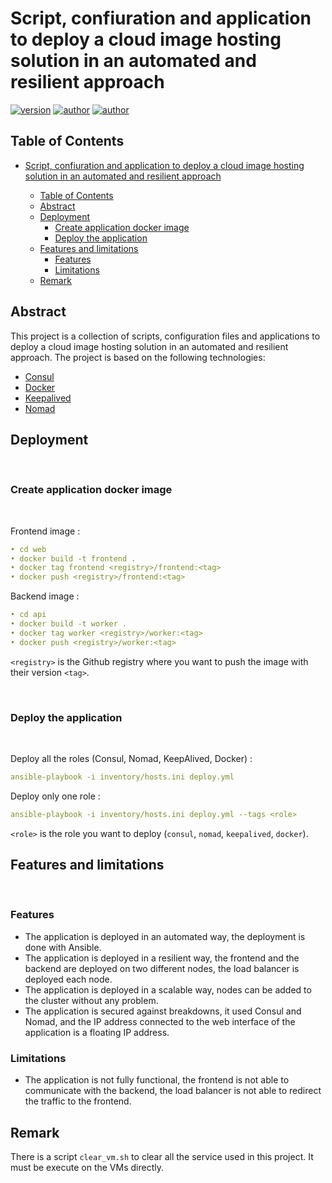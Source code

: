 # Script, confiuration and application to deploy a cloud image hosting solution in an automated and resilient approach

[![version](https://img.shields.io/badge/version-1.0.0-blue.svg)](https://github.com/EthanAndreas/CloudAppDeployment)
[![author](https://img.shields.io/badge/author-EthanAndreas-blue)](https://github.com/EthanAndreas)
[![author](https://img.shields.io/badge/author-LosKeeper-blue)](https://github.com/LosKeeper)

## Table of Contents

- [Script, confiuration and application to deploy a cloud image hosting solution in an automated and resilient approach](#script-confiuration-and-application-to-deploy-a-cloud-image-hosting-solution-in-an-automated-and-resilient-approach)
  <br>

  - [Table of Contents](#table-of-contents)
  - [Abstract](#abstract)
  - [Deployment](#deployment)
    - [Create application docker image](#create-application-docker-image)
    - [Deploy the application](#deploy-the-application)
  - [Features and limitations](#features-and-limitations)
    - [Features](#features)
    - [Limitations](#limitations)
  - [Remark](#remark)

## Abstract

This project is a collection of scripts, configuration files and applications to deploy a cloud image hosting solution in an automated and resilient approach. The project is based on the following technologies:

- [Consul](https://www.consul.io/)
- [Docker](https://www.docker.com/)
- [Keepalived](https://www.keepalived.org/)
- [Nomad](https://www.nomadproject.io/)

## Deployment

<br>

### Create application docker image

<br>

Frontend image :

```yaml
• cd web
• docker build -t frontend .
• docker tag frontend <registry>/frontend:<tag>
• docker push <registry>/frontend:<tag>
```

Backend image :

```yaml
• cd api
• docker build -t worker .
• docker tag worker <registry>/worker:<tag>
• docker push <registry>/worker:<tag>
```

``<registry>`` is the Github registry where you want to push the image with their version ``<tag>``.

<br>

### Deploy the application

<br>

Deploy all the roles (Consul, Nomad, KeepAlived, Docker) :

```yaml
ansible-playbook -i inventory/hosts.ini deploy.yml
```

Deploy only one role :

```yaml
ansible-playbook -i inventory/hosts.ini deploy.yml --tags <role>
```

``<role>`` is the role you want to deploy (``consul``, ``nomad``, ``keepalived``, ``docker``).

## Features and limitations 

<br>

### Features

- The application is deployed in an automated way, the deployment is done with Ansible.
- The application is deployed in a resilient way, the frontend and the backend are deployed on two different nodes, the load balancer is deployed each node.
- The application is deployed in a scalable way, nodes can be added to the cluster without any problem.
- The application is secured against breakdowns, it used Consul and Nomad, and the IP address connected to the web interface of the application is a floating IP address.


### Limitations

- The application is not fully functional, the frontend is not able to communicate with the backend, the load balancer is not able to redirect the traffic to the frontend.

## Remark

There is a script ``clear_vm.sh`` to clear all the service used in this project. It must be execute on the VMs directly.